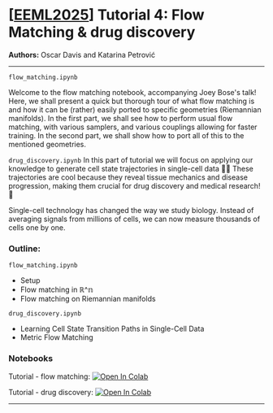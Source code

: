 # [[EEML2025](https://www.eeml.eu)] Tutorial 4: Flow Matching & drug discovery

**Authors:** Oscar Davis and Katarina Petrović


--- 

`flow_matching.ipynb`

Welcome to the flow matching notebook, accompanying Joey Bose's talk! Here, we shall present a quick but thorough tour of what flow matching is and how it can be (rather) easily ported to specific geometries (Riemannian manifolds). In the first part, we shall see how to perform usual flow matching, with various samplers, and various couplings allowing for faster training. In the second part, we shall show how to port all of this to the mentioned geometries.


`drug_discovery.ipynb`
In this part of tutorial we will focus on applying our knowledge to generate cell state trajectories in single-cell data 🧬🧫 These trajectories are cool because they reveal tissue mechanics and disease progression, making them crucial for drug discovery and medical research!🏥

Single-cell technology has changed the way we study biology. Instead of averaging signals from millions of cells, we can now measure thousands of cells one by one.


### Outline:


`flow_matching.ipynb`
- Setup
- Flow matching in ℝ^𝕟
- Flow matching on Riemannian manifolds

`drug_discovery.ipynb`
- Learning Cell State Transition Paths in Single-Cell Data
- Metric Flow Matching



### Notebooks

Tutorial - flow matching: [![Open In 
Colab](https://colab.research.google.com/assets/colab-badge.svg)](https://colab.research.google.com/github/eemlcommunity/PracticalSessions2025/blob/main/4_flow_matching_drug_discovery/flow_matching.ipynb)

Tutorial - drug discovery: [![Open In 
Colab](https://colab.research.google.com/assets/colab-badge.svg)](https://colab.research.google.com/github/eemlcommunity/PracticalSessions2025/blob/main/4_flow_matching_drug_discovery/drug_discovery.ipynb)

---
